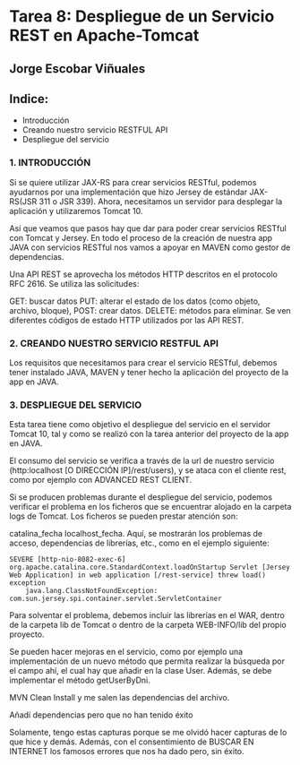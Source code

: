 # Tarea 8: Despliegue de un Servicio REST en Apache-Tomcat

  ## Jorge Escobar Viñuales

  ## Indice:
 - Introducción
 - Creando nuestro servicio RESTFUL API
 - Despliegue del servicio

 ### 1. INTRODUCCIÓN

 Si se quiere utilizar JAX-RS para crear servicios RESTful, podemos ayudarnos por una implementación que hizo Jersey de estándar JAX-RS(JSR 311    o JSR 339). Ahora, necesitamos un servidor para desplegar la aplicación y utilizaremos Tomcat 10.

 Así que veamos que pasos hay que dar para poder crear servicios RESTful con Tomcat y Jersey. En todo el proceso de la creación de nuestra app JAVA con servicios RESTful nos vamos a apoyar en MAVEN como gestor de dependencias.

 Una API REST se aprovecha los métodos HTTP descritos en el protocolo RFC 2616. Se utiliza las solicitudes:

  GET: buscar datos
  PUT: alterar el estado de los datos (como objeto, archivo, bloque),
  POST: crear datos.
  DELETE: métodos para eliminar. Se ven diferentes códigos de estado HTTP utilizados por las API REST.

  ### 2. CREANDO NUESTRO SERVICIO RESTFUL API

Los requisitos que necesitamos para crear el servicio RESTful, debemos tener instalado JAVA, MAVEN y tener hecho la aplicación del proyecto de la app en JAVA.

  ### 3. DESPLIEGUE DEL SERVICIO

  Esta tarea tiene como objetivo el despliegue del servicio en el servidor Tomcat 10, tal y como se realizó con la tarea anterior del proyecto de la app en JAVA.

  El consumo del servicio se verifica a través de la url de nuestro servicio (http:localhost [O DIRECCIÓN IP]/rest/users), y se ataca con el cliente rest, como por ejemplo con ADVANCED REST CLIENT.

  Si se producen problemas durante el despliegue del servicio, podemos verificar el problema en los ficheros que se encuentrar alojado en la carpeta logs de Tomcat. Los ficheros se pueden prestar atención son:

  catalina_fecha
  localhost_fecha. Aquí, se mostrarán los problemas de acceso, dependencias de librerías, etc., como en el ejemplo siguiente:

    SEVERE [http-nio-8082-exec-6] org.apache.catalina.core.StandardContext.loadOnStartup Servlet [Jersey Web Application] in web application [/rest-service] threw load() exception
        java.lang.ClassNotFoundException: com.sun.jersey.spi.container.servlet.ServletContainer

  Para solventar el problema, debemos incluir las librerías en el WAR, dentro de la carpeta lib de Tomcat o dentro de la carpeta WEB-INFO/lib del propio proyecto.

  Se pueden hacer mejoras en el servicio, como por ejemplo una implementación de un nuevo método que permita realizar la búsqueda por el campo ahí, el cual hay que añadir en la clase User. Además, se debe implementar el método getUserByDni.


MVN Clean Install y me salen las dependencias del archivo.



Añadí dependencias pero que no han tenido éxito




Solamente, tengo estas capturas porque se me olvidó hacer capturas de lo que hice y demás. Además, con el consentimiento de BUSCAR EN INTERNET los famosos errores que nos ha dado pero, sin éxito.
